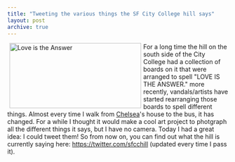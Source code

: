 ```yaml
---
title: "Tweeting the various things the SF City College hill says"
layout: post
archive: true
---
```


<a href="/uploads/2008/05/picture-1.png"><img class="alignleft alignnone size-medium wp-image-89" style="float: left; margin-left: 5px; margin-right: 5px;" title="SF City College Hill" src="/uploads/2008/05/picture-1-300x148.png" alt="Love is the Answer" width="300" height="148" /></a>For a long time the hill on the south side of the City College had a collection of boards on it that were arranged to spell "LOVE IS THE ANSWER." more recently, vandals/artists have started rearranging those boards to spell different things. Almost every time I walk from <a href="http://www.chelseahollow.com">Chelsea</a>'s house to the bus, it has changed. For a while I thought it would make a cool art project to photgraph all the different things it says, but I have no camera. Today I had a great idea: I could tweet them! So from now on, you can find out what the hill is currently saying here: <a href="https://twitter.com/sfcchill">https://twitter.com/sfcchill</a> (updated every time I pass it).

